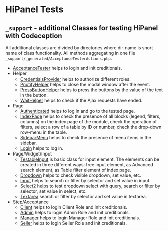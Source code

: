 # HiPanel Tests

## `_support` - additional Classes for testing HiPanel with Codeception

All additional classes are divided by directories where dir-name is short name of class functionality.
All methods aggregating in one file `_support/_generated/AcceptanceTesterActions.php`.

- [AcceptanceTester] helps to login and init creditionals.
- Helper
    - [CredentialsProvider] helps to authorize different roles.
    - [PnotifyHelper] helps to close the modal window after the event.
    - [PressButtonHelper] helps to press the buttons by the value of the text in the button.
    - [WaitHelper] helps to check if the Ajax requests have ended.
- Page
    - [Authenticated] helps to log in and go to the tested page.
	- [IndexPage] helps to check the presence of all blocks (legend, filters, columns) on the index page of the module, check the operation of filters, select a row of a table by ID or number, check the drop-down row-menu in the table.
	- [SidebarMenu] helps to check the presence of menu items in the sidebar.
    - [Login] helps to log in.
- Page/Widget/Input
    - [TestableInput] is basic class for input element. The elements can be created in three different ways: free input element, as Advanced search element, as Table filter element of index page.
	- [Dropdown] helps to check visible dropdown, set value, etc.
	- [Input] helps to search or filter by selector and set value in input.
	- [Select2] helps to test dropdown select with query, search or filter by selector, set value in select, etc.
	- [Textarea] search or filter by selector and set value in textarea.
- Step/Acceptance
    - [Client] helps to login Client Role and init creditionals.
	- [Admin] helps to login Admin Role and init creditionals.
	- [Manager] helps to login Manager Role and init creditionals.
	- [Seller] helps to login Seller Role and init creditionals.
    
[AcceptanceTester]:     _support/AcceptanceTester.php
    
[TestableInput]:        _support/Page/Widget/Input/TestableInput.php
[Dropdown]:             _support/Page/Widget/Input/Dropdown.php
[Input]:                _support/Page/Widget/Input/Input.php
[Select2]:              _support/Page/Widget/Input/Select2.php
[Textarea]:             _support/Page/Widget/Input/Textarea.php
    
[Authenticated]:        _support/Page/Authenticated.php
[IndexPage]:            _support/Page/IndexPage.php
[SidebarMenu]:          _support/Page/SidebarMenu.php
[Login]:                _support/Page/Login.php
    
[CredentialsProvider]:  _support/Helper/CredentialsProvider.php
[PnotifyHelper]:        _support/Helper/PnotifyHelper.php
[PressButtonHelper]:    _support/Helper/PressButtonHelper.php
[WaitHelper]:           _support/Helper/WaitHelper.php

[Client]:               _support/Step/Acceptance/Client.php
[Admin]:                _support/Step/Acceptance/Admin.php
[Manager]:              _support/Step/Acceptance/Manager.php
[Seller]:               _support/Step/Acceptance/Seller.php
